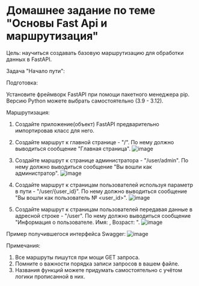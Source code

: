 # Домашнее задание по теме "Основы Fast Api и маршрутизация"

Цель: научиться создавать базовую маршрутизацию для обработки данных в FastAPI.

Задача "Начало пути":

Подготовка:

Установите фреймворк FastAPI при помощи пакетного менеджера pip. Версию Python можете выбрать самостоятельно (3.9 - 3.12).

Маршрутизация:

1. Создайте приложение(объект) FastAPI предварительно импортировав класс для него.

2. Создайте маршрут к главной странице - "/". По нему должно выводиться сообщение "Главная страница".
![image](https://github.com/user-attachments/assets/16db6ea8-6eb0-46b2-9bdd-3a2d72ae1266)

3. Создайте маршрут к странице администратора - "/user/admin". По нему должно выводиться сообщение "Вы вошли как администратор".
![image](https://github.com/user-attachments/assets/5e3cc7fe-9a23-4cce-b007-67f19e51535e)

4. Создайте маршрут к страницам пользователей используя параметр в пути - "/user/{user_id}". По нему должно выводиться сообщение "Вы вошли как пользователь № <user_id>".
![image](https://github.com/user-attachments/assets/de2586a5-4918-4e3c-aa19-36867944e299)

5. Создайте маршрут к страницам пользователей передавая данные в адресной строке - "/user". По нему должно выводиться сообщение "Информация о пользователе. Имя: <username>, Возраст: <age>".
![image](https://github.com/user-attachments/assets/688dc256-f9aa-48b5-a8b6-3c803429e06d)

Пример получившегося интерфейса Swagger:
![image](https://github.com/user-attachments/assets/e91119f2-ef8a-49e2-9c39-b4d9dc9ed29e)

Примечания:

1. Все маршруты пишутся при мощи GET запроса.
2. Помните о важности порядка записи запросов в вашем файле.
3. Названия функций можете придумать самостоятельно с учётом логики прописанной в них.
